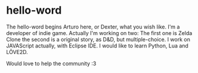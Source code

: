 # hello-word
The hello-word begins
Arturo here, or Dexter, what you wish like.
I'm a developer of indie game. Actually I'm working on two:
The first one is Zelda Clone
the second is a original story, as D&D, but multiple-choice.
I work on JAVAScript actually, with Eclipse IDE.
I would like to learn Python, Lua and LÖVE2D.

Would love to help the community :3
